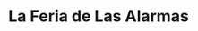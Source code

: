 ---
title: "La Feria de Las Alarmas"
url: /ciudad-guayana-puerto-ordaz/la-feria-de-las-alarmas/
shop: piezas de automóviles
---
